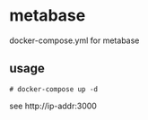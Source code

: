 # metabase
docker-compose.yml for metabase

## usage

```
# docker-compose up -d
```

see http://ip-addr:3000
